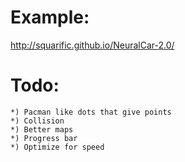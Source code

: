 Example:
========

http://squarific.github.io/NeuralCar-2.0/

Todo:
=====

	*) Pacman like dots that give points
	*) Collision
	*) Better maps
	*) Progress bar
	*) Optimize for speed